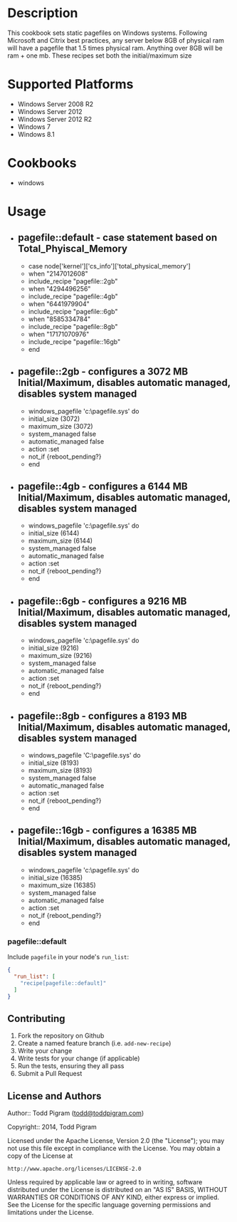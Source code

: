 Description
===========

This cookbook sets static pagefiles on Windows systems. Following Microsoft and Citrix best practices, any server below 8GB of physical ram
will have a pagefile that 1.5 times physical ram. Anything over 8GB will be ram + one mb. These recipes set both the initial/maximum size

Supported Platforms
===================

* Windows Server 2008 R2
* Windows Server 2012
* Windows Server 2012 R2
* Windows 7
* Windows 8.1

Cookbooks
=========

* windows

Usage
=====

* pagefile::default - case statement based on Total_Phyiscal_Memory
  -----------------
    * case node['kernel']['cs_info']['total_physical_memory']
    * when "2147012608"
    *  include_recipe "pagefile::2gb"
    * when "4294496256"
    *  include_recipe "pagefile::4gb"
    * when "6441979904"
    *  include_recipe "pagefile::6gb"
    * when "8585334784"
    *  include_recipe "pagefile::8gb"
    * when "17171070976"
    *  include_recipe "pagefile::16gb"
    * end

* pagefile::2gb - configures a 3072 MB Initial/Maximum, disables automatic managed, disables system managed
  -------------
    
    * windows_pagefile 'c:\pagefile.sys' do
    *  initial_size (3072)
    *  maximum_size (3072)
    *  system_managed false
    *  automatic_managed false
    *  action :set
    *  not_if {reboot_pending?}
    * end

* pagefile::4gb - configures a 6144 MB Initial/Maximum, disables automatic managed, disables system managed 
  -------------
    
    * windows_pagefile 'c:\pagefile.sys' do
    *  initial_size (6144)
    *  maximum_size (6144)
    *  system_managed false
    *  automatic_managed false
    *  action :set
    *  not_if {reboot_pending?}
    * end

* pagefile::6gb - configures a 9216 MB Initial/Maximum, disables automatic managed, disables system managed
  -------------
    
    * windows_pagefile 'c:\pagefile.sys' do
    *  initial_size (9216)
    *  maximum_size (9216)
    *  system_managed false
    *  automatic_managed false
    *  action :set
    *  not_if {reboot_pending?}
    * end

* pagefile::8gb - configures a 8193 MB Initial/Maximum, disables automatic managed, disables system managed
  -------------
    
    * windows_pagefile 'C:\pagefile.sys' do
    *  initial_size  (8193)
    *  maximum_size  (8193)
    *  system_managed false
    *  automatic_managed false
    *  action :set
    *  not_if {reboot_pending?}
    * end

* pagefile::16gb - configures a 16385 MB Initial/Maximum, disables automatic managed, disables system managed 
  --------------

   
    * windows_pagefile 'c:\pagefile.sys' do
    *  initial_size (16385)
    *  maximum_size (16385)
    *  system_managed false
    *  automatic_managed false
    *  action :set
    *  not_if {reboot_pending?}
    * end

### pagefile::default

Include `pagefile` in your node's `run_list`:

```json
{
  "run_list": [
    "recipe[pagefile::default]"
  ]
}
```

## Contributing

1. Fork the repository on Github
2. Create a named feature branch (i.e. `add-new-recipe`)
3. Write your change
4. Write tests for your change (if applicable)
5. Run the tests, ensuring they all pass
6. Submit a Pull Request

## License and Authors

Author:: Todd Pigram (<todd@toddpigram.com>)

Copyright:: 2014, Todd Pigram

Licensed under the Apache License, Version 2.0 (the "License");
you may not use this file except in compliance with the License.
You may obtain a copy of the License at

    http://www.apache.org/licenses/LICENSE-2.0

Unless required by applicable law or agreed to in writing, software
distributed under the License is distributed on an "AS IS" BASIS,
WITHOUT WARRANTIES OR CONDITIONS OF ANY KIND, either express or implied.
See the License for the specific language governing permissions and
limitations under the License.

